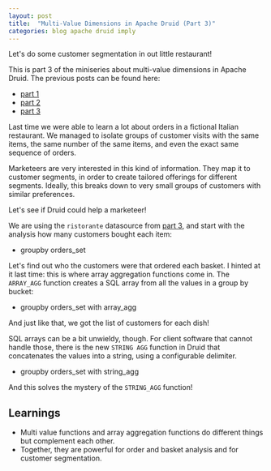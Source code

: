 ```yaml
---
layout: post
title:  "Multi-Value Dimensions in Apache Druid (Part 3)"
categories: blog apache druid imply
---
```


Let's do some customer segmentation in out little restaurant!

This is part 3 of the miniseries about multi-value dimensions in Apache Druid. The previous posts can be found here:
- [part 1](/2021/08/07/multivalue-dimensions-in-apache-druid-part-1/)
- [part 2](/2021/08/29/multivalue-dimensions-in-apache-druid-part-2/)
- [part 3](/2021/09/25/multivalue-dimensions-in-apache-druid-part-3/)

Last time we were able to learn a lot about orders in a fictional Italian restaurant. We managed to isolate groups of customer visits with the same items, the same number of the same items, and even the exact same sequence of orders.

Marketeers are very interested in this kind of information. They map it to customer segments, in order to create tailored offerings for different segments. Ideally, this breaks down to very small groups of customers with similar preferences.

Let's see if Druid could help a marketeer!

We are using the `ristorante` datasource from [part 3](/2021/09/25/multivalue-dimensions-in-apache-druid-part-3/), and start with the analysis how many customers bought each item:

- groupby orders_set

Let's find out who the customers were that ordered each basket. I hinted at it last time: this is where array aggregation functions come in. The `ARRAY_AGG` function creates a SQL array from all the values in a group by bucket:

- groupby orders_set with array_agg

And just like that, we got the list of customers for each dish!

SQL arrays can be a bit unwieldy, though. For client software that cannot handle those, there is the new `STRING AGG` function in Druid that concatenates the values into a string, using a configurable delimiter.

- groupby orders_set with string_agg

And this solves the mystery of the `STRING_AGG` function!

## Learnings

- Multi value functions and array aggregation functions do different things but complement each other.
- Together, they are powerful for order and basket analysis and for customer segmentation.

